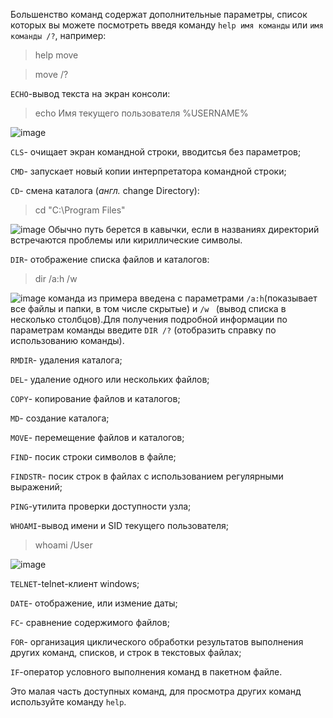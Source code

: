 Большенство команд содержат дополнительные параметры, список которых вы можете посмотреть введя команду `help имя команды` или `имя команды /?`, например:
>help move

> move /?

`ECHO`-вывод текста на экран консоли:
>echo Имя текущего пользователя %USERNAME%

![image](https://user-images.githubusercontent.com/89955519/131791726-82e90843-3450-496b-ad68-81c18f46f526.png)

`CLS`- очищает экран командной строки, вводитсья без параметров;

`CMD`- запускает новый копии интерпретатора командной строки;

`CD`- смена каталога (*англ.* change Directory):
> cd "C:\Program Files"

![image](https://user-images.githubusercontent.com/89955519/131788863-2cb6459f-9350-4632-849f-aeb0d139ab09.png)
Обычно путь берется в кавычки, если в названиях директорий встречаются проблемы или кириллические символы.

`DIR`- отображение списка файлов и каталогов:
>dir /a:h /w

![image](https://user-images.githubusercontent.com/89955519/131789151-b1a37086-6796-4f10-bcfa-dea12b05acde.png)
команда из примера введена с параметрами `/a:h`(показывает все файлы и папки, в том числе скрытые) и `/w ` (вывод списка в несколько столбцов).Для получения подробной информации по параметрам команды введите `DIR /?` (отобразить справку по использованию команды).

`RMDIR`- удаления каталога;

`DEL`- удаление одного или нескольких файлов;

`COPY`- копирование файлов и каталогов;

`MD`- создание каталога;

`MOVE`- перемещение файлов и каталогов;

`FIND`- посик строки символов в файле; 

`FINDSTR`- посик строк в файлах с использованием регулярными выражений;

`PING`-утилита проверки доступности узла;

`WHOAMI`-вывод имени и SID текущего пользователя;
>whoami /User

![image](https://user-images.githubusercontent.com/89955519/131790786-3cfe03db-b16b-4088-b8ca-d345269b4100.png)

`TELNET`-telnet-клиент windows;

`DATE`- отображение, или измение даты;

`FC`- сравнение содержимого файлов;

`FOR`- организация циклического обработки результатов выполнения других команд, списков, и строк в текстовых файлах;

`IF`-оператор условного выполнения команд в пакетном файле.

Это малая часть доступных команд, для просмотра других команд используйте команду `help`.

